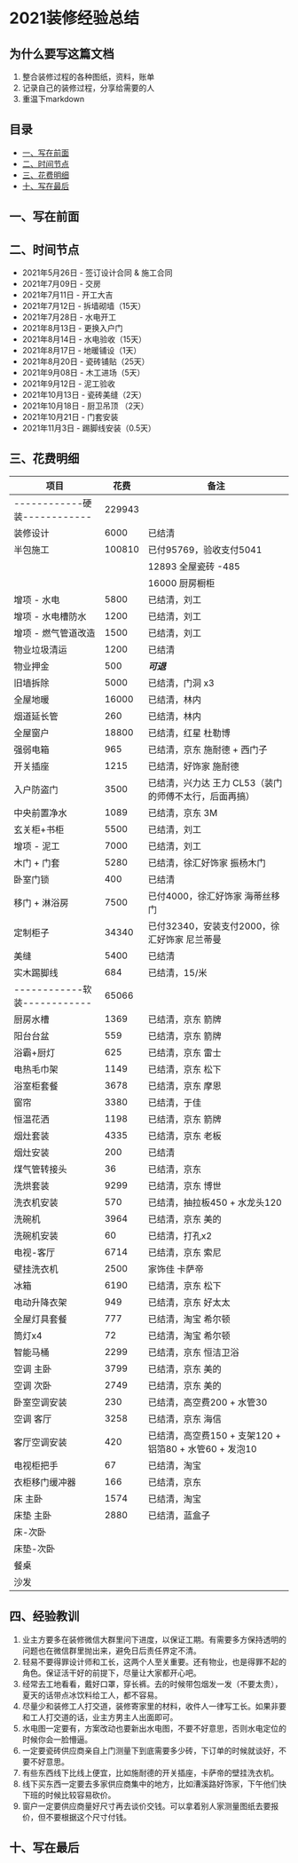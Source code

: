 # 2021装修经验总结
## 为什么要写这篇文档
1. 整合装修过程的各种图纸，资料，账单
2. 记录自己的装修过程，分享给需要的人
3. 重温下markdown

## 目录
  - [一、写在前面](#一写在前面)
  - [二、时间节点](#二时间节点)
  - [三、花费明细](#三花费明细)
  - [十、写在最后](#十写在最后)

## 一、写在前面

## 二、时间节点
* 2021年5月26日 - 签订设计合同 & 施工合同
* 2021年7月09日 - 交房
* 2021年7月11日 - 开工大吉
* 2021年7月12日 - 拆墙砌墙（15天）
* 2021年7月28日 - 水电开工
* 2021年8月13日 - 更换入户门
* 2021年8月14日 - 水电验收（15天）
* 2021年8月17日 - 地暖铺设（1天）
* 2021年8月20日 - 瓷砖铺贴（25天）
* 2021年9月08日 - 木工进场（5天）
* 2021年9月12日 - 泥工验收
* 2021年10月13日 - 瓷砖美缝（2天）
* 2021年10月18日 - 厨卫吊顶 （2天）
* 2021年10月21日 - 门套安装
* 2021年11月3日 - 踢脚线安装（0.5天）
## 三、花费明细
| 项目 | 花费 | 备注 |
 | --- | --- | --- |
 | ------------硬装------------ | 229943 |
 |装修设计 | 6000 |  已结清
 |半包施工 | 100810 | 已付95769，验收支付5041
 |        | | 12893 全屋瓷砖 -485|
 |        | | 16000 厨房橱柜 |
 |增项 - 水电 | 5800 | 已结清，刘工
 |增项 - 水电槽防水| 1200 | 已结清，刘工
 |增项 - 燃气管道改造| 1500 | 已结清，刘工
 |物业垃圾清运 | 1200 |  已结清
 |物业押金 | 500 | ***可退***
 |旧墙拆除 | 5000 | 已结清，门洞 x3
 |全屋地暖 | 16000 | 已结清，林内
 |烟道延长管| 260 | 已结清，林内
 |全屋窗户 | 18800 | 已结清，红星 杜勒博
 |强弱电箱 | 965 |已结清，京东 施耐德 + 西门子
 |开关插座 | 1215 | 已结清，好饰家 施耐德
 |入户防盗门 | 3500 | 已结清，兴力达 王力 CL53（装门的师傅不太行，后面再搞）
 |中央前置净水 | 1089 | 已结清，京东 3M
 |玄关柜+书柜 | 5500 | 已结清，刘工
 |增项 - 泥工 | 7000 | 已结清，刘工
 |木门 + 门套 | 5280 | 已结清，徐汇好饰家 振杨木门
 |卧室门锁 | 400 | 已结清
 |移门 + 淋浴房 | 7500 | 已付4000，徐汇好饰家 海蒂丝移门
 |定制柜子 | 34340 | 已付32340，安装支付2000，徐汇好饰家 尼兰蒂曼
 |美缝 | 5400 |已结清
 |实木踢脚线 | 684 | 已结清，15/米
 | ------------软装------------ | 65066
 |厨房水槽 | 1369 | 已结清，京东 箭牌
 |阳台台盆 | 559 | 已结清，京东 箭牌
 |浴霸+厨灯 | 625 | 已结清，京东 雷士
 |电热毛巾架 | 1149 | 已结清，京东 松下
 |浴室柜套餐 | 3678 | 已结清，京东 摩恩
 |窗帘 | 3380 | 已结清，于佳
 |恒温花洒| 1198 | 已结清，京东 箭牌
 |烟灶套装 | 4335 | 已结清，京东 老板
 |烟灶安装 | 200 | 已结清
 |煤气管转接头| 36 | 已结清，京东
 |洗烘套装 | 9299 | 已结清，京东 博世
 |洗衣机安装 | 570 | 已结清，抽拉板450 + 水龙头120
 |洗碗机| 3964 | 已结清，京东 美的
 |洗碗机安装| 60 | 已结清，打孔x2
 |电视-客厅| 6714 | 已结清，京东 索尼
 |壁挂洗衣机 | 2500 |家饰佳 卡萨帝
 |冰箱 | 6190 | 已结清，京东 松下
 |电动升降衣架 | 949 | 已结清，京东 好太太
 |全屋灯具套餐 | 777 | 已结清，淘宝 希尔顿
 |筒灯x4| 72 | 已结清，淘宝 希尔顿
 |智能马桶 | 2299 | 已结清，京东 恒洁卫浴
 |空调 主卧 | 3799 | 已结清，京东 美的
 |空调 次卧 | 2749 | 已结清，京东 美的
 |卧室空调安装| 230 | 已结清，高空费200 + 水管30
 |空调 客厅 | 3258 | 已结清，京东 海信
 |客厅空调安装| 420 |已结清，高空费150 + 支架120 + 铝箔80 + 水管60 + 发泡10
 |电视柜把手| 67 |已结清，淘宝
 |衣柜移门缓冲器| 166 |已结清，京东
 |床 主卧| 1574 | 已结清，淘宝
 |床垫 主卧| 2880 | 已结清，蓝盒子
 |床-次卧| |
 |床垫-次卧| |
 |餐桌| |
 |沙发| |



## 四、经验教训
1. 业主方要多在装修微信大群里问下进度，以保证工期。有需要多方保持透明的问题也在微信群里抛出来，避免日后责任界定不清。
2. 轻易不要得罪设计师和工长，这两个人至关重要。还有物业，也是得罪不起的角色。保证活干好的前提下，尽量让大家都开心吧。
3. 经常去工地看看，戴好口罩，穿长裤。去的时候带包烟发一发（不要太贵），夏天的话带点冰饮料给工人，都不容易。
4. 尽量少和装修工人打交道，装修寄家里的材料，收件人一律写工长。如果非要和工人打交道的话，业主方男主人出面即可。
5. 水电图一定要有，方案改动也要新出水电图，不要不好意思，否则水电定位的时候你会一脸懵逼。
6. 一定要瓷砖供应商亲自上门测量下到底需要多少砖，下订单的时候就谈好，不要不好意思。
7. 有些东西线下比线上便宜，比如施耐德的开关插座，卡萨帝的壁挂洗衣机。
8. 线下买东西一定要去多家供应商集中的地方，比如漕溪路好饰家，下午他们快下班的时候比较容易砍价。
9. 窗户一定要供应商量好尺寸再去谈价交钱。可以拿着别人家测量图纸去要报价，但不要根据这个尺寸付钱。

## 十、写在最后


